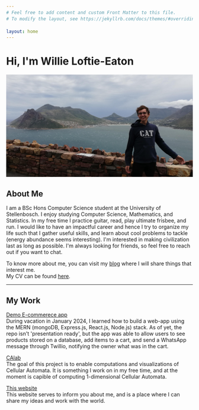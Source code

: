 ```yaml
---
# Feel free to add content and custom Front Matter to this file.
# To modify the layout, see https://jekyllrb.com/docs/themes/#overriding-theme-defaults

layout: home
---
```


# Hi, I'm Willie Loftie-Eaton
![profile picture](./pictures/profile_picture.jpg)

## About Me
I am a BSc Hons Computer Science student at the University of Stellenbosch. I
enjoy studying Computer Science, Mathematics, and Statistics. In my free time I
practice guitar, read, play ultimate frisbee, and run. I would like to have an
impactful career and hence I try to organize my life such that I gather useful
skills, and learn about cool problems to tackle (energy abundance seems
interesting). I'm interested in making civilization last as long as possible.
I'm always looking for friends, so feel free to reach out if you want to chat.

To know more about me, you can visit my [blog](./blog.html)
where I will share things that interest me.  
My CV can be found [here](https://drive.google.com/drive/folders/1osDFVEo7hA5AT-f72qt0CtxR-abmIgxA?usp=sharing).

*** 

## My Work
[Demo E-commerece app](https://github.com/willieloea/ecommapp)  
During vacation in January 2024, I learned how to build a web-app using the MERN
(mongoDB, Express.js, React.js, Node.js) stack. 
As of yet, the repo isn't 'presentation ready', but the app was able to allow
users to see products stored on a database, add items to a cart, and send a
WhatsApp message through Twillio, notifying the owner what was in the cart.

[CAlab](https://github.com/willieloftieeaton/CAlab)  
The goal of this project is to enable computations and visualizations of
Cellular Automata. It is something I work on in my free time, and at the moment
is capible of computing 1-dimensional Cellular Automata.

[This website](https://github.com/willieloftieeaton/willieloftieeaton.github.io)  
This website serves to inform you about me, and is a place where I can share my ideas and work with the world.
